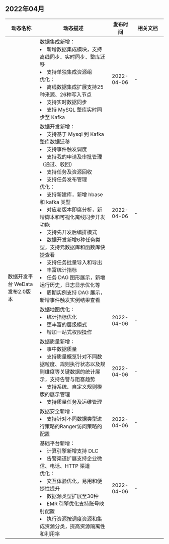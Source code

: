 ## 2022年04月
<table>
<thead>
<tr>
<th width="20%">动态名称</th>
<th width="45%">动态描述</th>
<th width="14%">发布时间</th>
<th width="20%">相关文档</th>
</tr>
</thead>
<tbody>
<tr>
<td rowspan="6">数据开发平台 WeData 发布2.0版本</td>
<td>数据集成新增：
<li>新增数据集成模块，支持离线同步、实时同步、整库迁移</li>
<li>支持单独集成资源组</li>
优化：
<li>离线数据集成扩展支持25种来源、26种写入节点</li>
<li>支持实时数据同步</li>
<li>支持 MySQL 整库实时同步至 Kafka</li></td>
<td>2022-04-06</td>
<td >-</td>
</tr>
<tr>
<td>数据开发新增：
<li>支持基于 Mysql 到 Kafka 整库数据迁移</li>
<li>支持事件触发调度</li>
<li>支持我的申请及审批管理（通过、驳回）</li>
<li>支持任务及资源回收</li>
<li>支持任务发布管理</li>
优化：
<li>支持新建库，新增 hbase 和 kafka 类型
<li>对应老版本即席分析，新增脚本和可视化离线同步开发功能
<li>支持先开发后编排模式
<li>数据开发新增6种任务类型，支持元数据库和函数库快捷查看
<li>支持任务批量导入和导出
<li>丰富统计指标
<li>任务 DAG 图形展示，新增运行历史，日志显示优化等
<li>周期实例支持 DAG 展示，新增事件触发实例结果查看
</td>
<td>2022-04-06</td>
<td >-</td>
</tr>
<tr>
<td>数据地图优化：
<li>统计指标优化
<li>更丰富的层级模式
<li>增加一站式权限操作	
</td>
<td>2022-04-06</td>
<td >-</td>
</tr>
<tr>
<td>数据质量新增：
<li>事中数据质量
<li>支持质量概览针对不同数据粒度、规则执行状态以及规则维度等关键数据的统计展示，支持告警与阻塞趋势
<li>支持系统、自定义规则模版的展示管理
<li>支持质量任务及运维管理
</td>
<td>2022-04-06</td>
<td >-</td>
</tr>
<tr>
<td>数据安全新增：
<li>支持针对不同数据类型进行策略的Ranger访问策略的配置
</td>
<td>2022-04-06</td>
<td >-</td>
</tr>
<tr>
<td>基础平台新增：
<li>计算引擎新增支持 DLC</li>
<li>告警渠道扩展支持企业微信、电话、HTTP 渠道	</li>
优化：
<li>交互体验优化，易用和便捷性提升</li>
<li>数据源类型扩展至30种</li>
<li>EMR 引擎优化支持账号映射配置</li>
<li>执行资源按调度资源和集成资源分类，提高资源隔离性和利用率</li>
</td>
<td>2022-04-06</td>
<td >-</td>
</tr>
</tbody>
</table>
